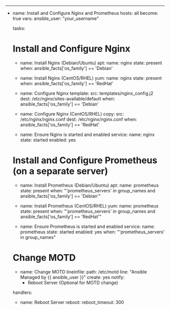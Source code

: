 ---
- name: Install and Configure Nginx and Prometheus
  hosts: all
  become: true
  vars:
    ansible_user: "your_username"
  
  tasks:
    # Install and Configure Nginx
    - name: Install Nginx (Debian/Ubuntu)
      apt:
        name: nginx
        state: present
      when: ansible_facts['os_family'] == 'Debian'

    - name: Install Nginx (CentOS/RHEL)
      yum:
        name: nginx
        state: present
      when: ansible_facts['os_family'] == 'RedHat'

    - name: Configure Nginx
      template:
        src: templates/nginx_config.j2
        dest: /etc/nginx/sites-available/default
      when: ansible_facts['os_family'] == 'Debian'

    - name: Configure Nginx (CentOS/RHEL)
      copy:
        src: /etc/nginx/nginx.conf
        dest: /etc/nginx/nginx.conf
      when: ansible_facts['os_family'] == 'RedHat'

    - name: Ensure Nginx is started and enabled
      service:
        name: nginx
        state: started
        enabled: yes

    # Install and Configure Prometheus (on a separate server)
    - name: Install Prometheus (Debian/Ubuntu)
      apt:
        name: prometheus
        state: present
      when: "'prometheus_servers' in group_names and ansible_facts['os_family'] == 'Debian'"

    - name: Install Prometheus (CentOS/RHEL)
      yum:
        name: prometheus
        state: present
      when: "'prometheus_servers' in group_names and ansible_facts['os_family'] == 'RedHat'"

    - name: Ensure Prometheus is started and enabled
      service:
        name: prometheus
        state: started
        enabled: yes
      when: "'prometheus_servers' in group_names"

    # Change MOTD
    - name: Change MOTD
      lineinfile:
        path: /etc/motd
        line: "Ansible Managed by {{ ansible_user }}"
        create: yes
      notify:
        - Reboot Server (Optional for MOTD change)

  handlers:
    - name: Reboot Server
      reboot:
        reboot_timeout: 300
